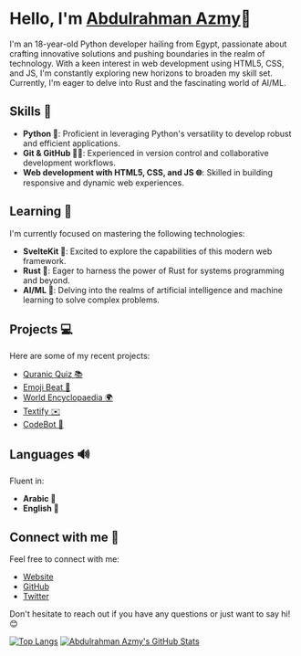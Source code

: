 # Hello, I'm [**Abdulrahman Azmy**](https://www.abuazmy.online)👋

I'm an 18-year-old Python developer hailing from Egypt, passionate about crafting innovative solutions and pushing boundaries in the realm of technology. With a keen interest in web development using HTML5, CSS, and JS, I'm constantly exploring new horizons to broaden my skill set. Currently, I'm eager to delve into Rust and the fascinating world of AI/ML.

## Skills 🚀

- **Python 🐍**: Proficient in leveraging Python's versatility to develop robust and efficient applications.
- **Git & GitHub 🐱‍💻**: Experienced in version control and collaborative development workflows.
- **Web development with HTML5, CSS, and JS 🌐**: Skilled in building responsive and dynamic web experiences.

## Learning 📖

I'm currently focused on mastering the following technologies:

- **SvelteKit 🔗**: Excited to explore the capabilities of this modern web framework.
- **Rust 🦀**: Eager to harness the power of Rust for systems programming and beyond.
- **AI/ML 🤖**: Delving into the realms of artificial intelligence and machine learning to solve complex problems.

## Projects 💻

Here are some of my recent projects:

- [Quranic Quiz 📚](https://heartfelt-kangaroo-ee8ab5.netlify.app)
- [Emoji Beat 🎵](https://glistening-daffodil-5cf9df.netlify.app/)
- [World Encyclopaedia 🌍](https://festive-lamarr-a9315a.netlify.app)
- [Textify ✉️](https://startling-belekoy-2f8198.netlify.app)
- [CodeBot 🤖](https://graceful-selkie-7a9a88.netlify.app/)

## Languages 🔊

Fluent in:

- **Arabic 🏡**
- **English 💯**

## Connect with me 🤝

Feel free to connect with me:

- [Website](https://www.abuazmy.online)
- [GitHub](https://github.com/abdulrahman-2005)
- [Twitter](https://twitter.com/Abdulra42082285)

Don't hesitate to reach out if you have any questions or just want to say hi! 😊

[![Top Langs](https://github-readme-stats.vercel.app/api/top-langs/?username=abdulrahman-2005&langs_count=5&theme=radical)](https://github.com/abdulrahman-2005/abdulrahman-2005)
[![Abdulrahman Azmy's GitHub Stats](https://github-readme-stats.vercel.app/api?username=abdulrahman-2005&show_icons=true&line_height=40&count_private=true&theme=radical)](https://github.com/abdulrahman-2005/abdulrahman-2005)
